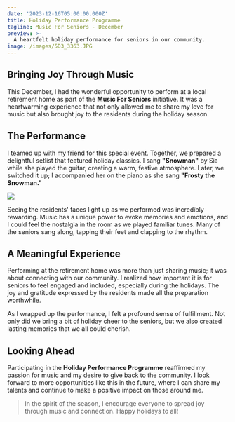 ```yaml
---
date: '2023-12-16T05:00:00.000Z'
title: Holiday Performance Programme
tagline: Music For Seniors - December
preview: >-
  A heartfelt holiday performance for seniors in our community.
image: /images/5D3_3363.JPG
---
```


## Bringing Joy Through Music

This December, I had the wonderful opportunity to perform at a local retirement home as part of the **Music For Seniors** initiative. It was a heartwarming experience that not only allowed me to share my love for music but also brought joy to the residents during the holiday season.

## The Performance

I teamed up with my friend for this special event. Together, we prepared a delightful setlist that featured holiday classics. I sang **"Snowman"** by Sia while she played the guitar, creating a warm, festive atmosphere. Later, we switched it up; I accompanied her on the piano as she sang **"Frosty the Snowman."** 

![](/images/5D3_3376.JPG)

Seeing the residents' faces light up as we performed was incredibly rewarding. Music has a unique power to evoke memories and emotions, and I could feel the nostalgia in the room as we played familiar tunes. Many of the seniors sang along, tapping their feet and clapping to the rhythm. 

## A Meaningful Experience

Performing at the retirement home was more than just sharing music; it was about connecting with our community. I realized how important it is for seniors to feel engaged and included, especially during the holidays. The joy and gratitude expressed by the residents made all the preparation worthwhile. 

As I wrapped up the performance, I felt a profound sense of fulfillment. Not only did we bring a bit of holiday cheer to the seniors, but we also created lasting memories that we all could cherish. 

## Looking Ahead

Participating in the **Holiday Performance Programme** reaffirmed my passion for music and my desire to give back to the community. I look forward to more opportunities like this in the future, where I can share my talents and continue to make a positive impact on those around me. 

> In the spirit of the season, I encourage everyone to spread joy through music and connection. Happy holidays to all!
